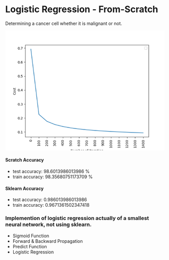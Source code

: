# Logistic Regression - From-Scratch
Determining a cancer cell whether it is malignant or not.

![ex1](https://raw.githubusercontent.com/Frightera/LR-From-Scratch/master/Logistic%20Regression/Images/Learning%20Rate%20Updated.png)

#### Scratch Accuracy
* test accuracy: 98.6013986013986 %
* train accuracy: 98.35680751173709 %

#### Sklearn Accuracy
* test accuracy: 0.986013986013986 
* train accuracy: 0.9671361502347418 


### Implemention of logistic regression actually of a smallest neural network, not using sklearn.
* Sigmoid Function
* Forward & Backward Propagation
* Predict Function
* Logistic Regression 

